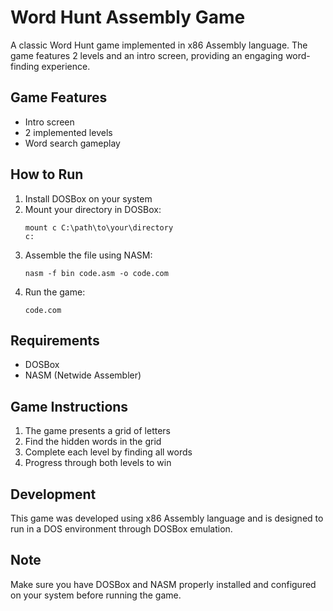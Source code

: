 # Word Hunt Assembly Game

A classic Word Hunt game implemented in x86 Assembly language. The game features 2 levels and an intro screen, providing an engaging word-finding experience.

## Game Features
- Intro screen
- 2 implemented levels
- Word search gameplay

## How to Run

1. Install DOSBox on your system
2. Mount your directory in DOSBox:
   ```
   mount c C:\path\to\your\directory
   c:
   ```
3. Assemble the file using NASM:
   ```
   nasm -f bin code.asm -o code.com
   ```
4. Run the game:
   ```
   code.com
   ```

## Requirements
- DOSBox
- NASM (Netwide Assembler)

## Game Instructions
1. The game presents a grid of letters
2. Find the hidden words in the grid
3. Complete each level by finding all words
4. Progress through both levels to win

## Development
This game was developed using x86 Assembly language and is designed to run in a DOS environment through DOSBox emulation.

## Note
Make sure you have DOSBox and NASM properly installed and configured on your system before running the game.
